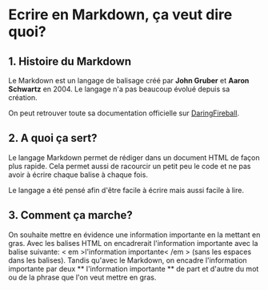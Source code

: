# Ecrire en Markdown, ça veut dire quoi?

## 1. Histoire du Markdown 

Le Markdown est un langage de balisage créé par **John Gruber** et **Aaron Schwartz** en 2004. Le langage n'a pas beaucoup évolué depuis sa création.

On peut retrouver toute sa documentation officielle sur [DaringFireball](https://daringfireball.net/). 


## 2. A quoi ça sert?  
Le langage Markdown permet de rédiger dans un document HTML de façon plus rapide. Cela permet aussi de racourcir un petit peu le code et ne pas avoir à écrire chaque balise à chaque fois. 

Le langage a été pensé afin d'être facile à écrire mais aussi facile à lire. 

## 3. Comment ça marche?
On souhaite mettre en évidence une information importante en la mettant en gras. Avec les balises HTML on encadrerait l'information importante avec la balise suivante: < em >l'information importante< /em > (sans les espaces dans les balises). Tandis qu'avec le Markdown, on encadre l'information importante par deux ** l'information importante ** de part et d'autre du mot ou de la phrase que l'on veut mettre en gras. 
